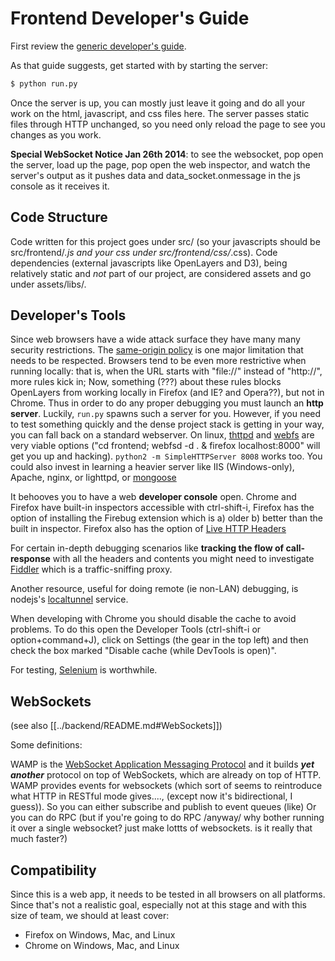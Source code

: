 # Frontend Developer's Guide

First review the [generic developer's guide](../README.md).

As that guide suggests, get started with by starting the server:
```bash
$ python run.py
````

Once the server is up, you can mostly just leave it going and do all your work on the html, javascript, and css files here.
The server passes static files through HTTP unchanged, so you need only reload the page to see you changes as you work.

**Special WebSocket Notice Jan 26th 2014**: to see the websocket, pop open the server, load up the page, pop open the web inspector, and watch the server's output as it pushes data and data_socket.onmessage in the js console as it receives it.

## Code Structure
Code written for this project goes under src/ (so your javascripts should be src/frontend/*.js and your css under src/frontend/css/*.css).
Code dependencies (external javascripts like OpenLayers and D3), being relatively static and _not_ part of our project, are considered assets and go under assets/libs/.

## Developer's Tools


Since web browsers have a wide attack surface they have many many security restrictions.
The [same-origin policy](https://developer.mozilla.org/en-US/docs/Web/JavaScript/Same_origin_policy_for_JavaScript) is one major limitation that needs to be respected.
Browsers tend to be even more restrictive when running locally: that is, when the URL starts with "file://" instead of "http://", more rules kick in;
 Now, something (???) about these rules blocks OpenLayers from working locally in Firefox (and IE? and Opera??), but not in Chrome.
Thus in order to do any proper debugging you must launch an **http server**. Luckily, ```run.py``` spawns such a server for you.
However, if you need to test something quickly and the dense project stack is getting in your way, you can fall back on
a standard webserver.
On linux, [thttpd]() and [webfs](http://linux.bytesex.org/misc/webfs.html) are very viable options ("cd frontend; webfsd -d . & firefox localhost:8000" will get you up and hacking). ```python2 -m SimpleHTTPServer 8008``` works too.
You could also invest in learning a heavier server like
 IIS (Windows-only),
 Apache,
 nginx,
 or lighttpd,
 or [mongoose](https://code.google.com/p/mongoose)

It behooves you to have a web **developer console** open. Chrome and Firefox have built-in inspectors accessible with ctrl-shift-i,
Firefox has the option of installing the Firebug extension which is
 a) older b) better than the built in inspector.
Firefox also has the option of [Live HTTP Headers](https://addons.mozilla.org/en-US/firefox/addon/live-http-headers/)

For certain in-depth debugging scenarios like **tracking the flow of call-response** with all the headers and contents
you might need to investigate [Fiddler](http://fiddler2.com/) which is a traffic-sniffing proxy.

Another resource, useful for doing remote (ie non-LAN) debugging, is nodejs's [localtunnel](http://localtunnel.me/) service.

When developing with Chrome you should disable the cache to avoid problems. To do this open the Developer Tools (ctrl-shift-i or option+command+J), click on Settings (the gear in the top left) and then check the box marked "Disable cache (while DevTools is open)".

For testing, [Selenium](http://seleniumhq.org) is worthwhile.

## WebSockets
(see also [[../backend/README.md#WebSockets]])

Some definitions:

WAMP is the [WebSocket Application Messaging Protocol](http://wamp.ws/) and it builds __*yet another*__ protocol on top of WebSockets, which are already on top of HTTP.
WAMP provides events for websockets (which sort of seems to reintroduce what HTTP in RESTful mode gives...., (except now it's bidirectional, I guess)).
  So you can either subscribe and publish to event queues (like)
  Or you can do RPC (but if you're going to do RPC /anyway/ why bother running it over a single websocket? just make lottts of websockets. is it really that much faster?)

## Compatibility

Since this is a web app, it needs to be tested in all browsers on all platforms.
Since that's not a realistic goal, especially not at this stage and with this size of team,
we should at least cover:
* Firefox on Windows, Mac, and Linux
* Chrome on Windows, Mac, and Linux

